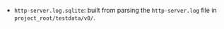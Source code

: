 * `http-server.log.sqlite`: built from parsing the `http-server.log` file in
`project_root/testdata/v0/`.
